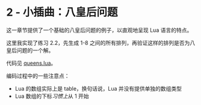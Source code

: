 # 2 - 小插曲：八皇后问题

这一章节提供了一个基础的八皇后问题的例子，以直观地呈现 Lua 语言的特点。

这里我实现了练习 2.2，先生成 1-8 之间的所有排列，再验证这样的排列是否为八皇后问题的一个解。

代码见 [queens.lua](../code/queens.lua)。

编码过程中的一些注意点：
- Lua 的数组实际上是 table，换句话说，Lua 并没有提供单独的数组类型
- Lua 数组的下标*习惯上*从 1 开始
